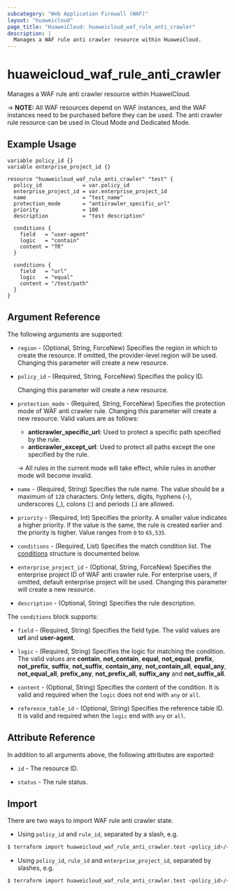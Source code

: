 ```yaml
---
subcategory: "Web Application Firewall (WAF)"
layout: "huaweicloud"
page_title: "HuaweiCloud: huaweicloud_waf_rule_anti_crawler"
description: |
  Manages a WAF rule anti crawler resource within HuaweiCloud.
---
```


# huaweicloud_waf_rule_anti_crawler

Manages a WAF rule anti crawler resource within HuaweiCloud.

-> **NOTE:** All WAF resources depend on WAF instances, and the WAF instances need to be purchased before they can be
used. The anti crawler rule resource can be used in Cloud Mode and Dedicated Mode.

## Example Usage

```hcl
variable policy_id {}
variable enterprise_project_id {}

resource "huaweicloud_waf_rule_anti_crawler" "test" {
  policy_id             = var.policy_id
  enterprise_project_id = var.enterprise_project_id
  name                  = "test_name"
  protection_mode       = "anticrawler_specific_url"
  priority              = 100
  description           = "test description"

  conditions {
    field   = "user-agent"
    logic   = "contain"
    content = "TR"
  }

  conditions {
    field   = "url"
    logic   = "equal"
    content = "/test/path"
  }
}
```

## Argument Reference

The following arguments are supported:

* `region` - (Optional, String, ForceNew) Specifies the region in which to create the resource.
  If omitted, the provider-level region will be used. Changing this parameter will create a new resource.

* `policy_id` - (Required, String, ForceNew) Specifies the policy ID.

  Changing this parameter will create a new resource.

* `protection_mode` - (Required, String, ForceNew) Specifies the protection mode of WAF anti crawler rule.
  Changing this parameter will create a new resource. Valid values are as follows:
    + **anticrawler_specific_url**: Used to protect a specific path specified by the rule.
    + **anticrawler_except_url**: Used to protect all paths except the one specified by the rule.

  -> All rules in the current mode will take effect, while rules in another mode will become invalid.

* `name` - (Required, String) Specifies the rule name. The value should be a maximum of `128` characters. Only letters,
  digits, hyphens (-), underscores (_), colons (:) and periods (.) are allowed.

* `priority` - (Required, Int) Specifies the priority. A smaller value indicates a higher priority. If the value is
  the same, the rule is created earlier and the priority is higher. Value ranges from `0` to `65,535`.

* `conditions` - (Required, List) Specifies the match condition list.
  The [conditions](#RuleAntiCrawler_conditions) structure is documented below.

* `enterprise_project_id` - (Optional, String, ForceNew) Specifies the enterprise project ID of WAF anti crawler rule.
  For enterprise users, if omitted, default enterprise project will be used.
  Changing this parameter will create a new resource.

* `description` - (Optional, String) Specifies the rule description.

<a name="RuleAntiCrawler_conditions"></a>
The `conditions` block supports:

* `field` - (Required, String) Specifies the field type. The valid values are **url** and **user-agent**.

* `logic` - (Required, String) Specifies the logic for matching the condition. The valid values are **contain**,
  **not_contain**, **equal**, **not_equal**, **prefix**, **not_prefix**, **suffix**, **not_suffix**, **contain_any**,
  **not_contain_all**, **equal_any**, **not_equal_all**, **prefix_any**, **not_prefix_all**, **suffix_any** and
  **not_suffix_all**.

* `content` - (Optional, String) Specifies the content of the condition.
  It is valid and required when the `logic` does not end with `any` or `all`.

* `reference_table_id` - (Optional, String) Specifies the reference table ID.
  It is valid and required when the `logic` end with `any` or `all`.

## Attribute Reference

In addition to all arguments above, the following attributes are exported:

* `id` - The resource ID.

* `status` - The rule status.

## Import

There are two ways to import WAF rule anti crawler state.

* Using `policy_id` and `rule_id`, separated by a slash, e.g.

```bash
$ terraform import huaweicloud_waf_rule_anti_crawler.test <policy_id>/<rule_id>
```

* Using `policy_id`, `rule_id` and `enterprise_project_id`, separated by slashes, e.g.

```bash
$ terraform import huaweicloud_waf_rule_anti_crawler.test <policy_id>/<rule_id>/<enterprise_project_id>
```

